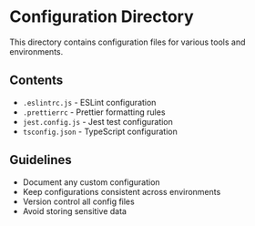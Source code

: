 # Configuration Directory

This directory contains configuration files for various tools and environments.

## Contents

- `.eslintrc.js` - ESLint configuration
- `.prettierrc` - Prettier formatting rules
- `jest.config.js` - Jest test configuration
- `tsconfig.json` - TypeScript configuration

## Guidelines

- Document any custom configuration
- Keep configurations consistent across environments
- Version control all config files
- Avoid storing sensitive data
